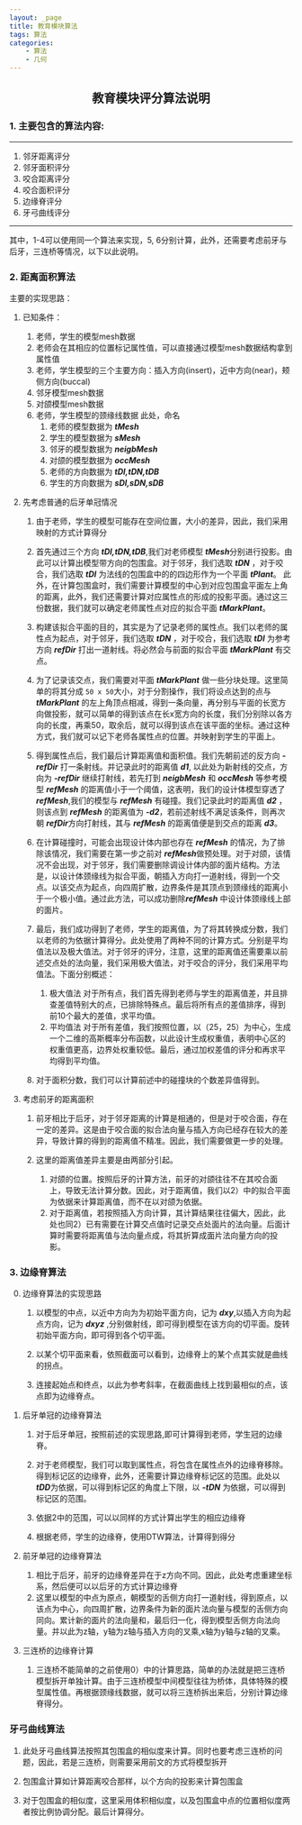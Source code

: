 ```yaml
---
layout: _page
title: 教育模块算法
tags: 算法
categories: 
    - 算法
    - 几何
---
```


## <center>教育模块评分算法说明

### 1. 主要包含的算法内容:

--------
1. 邻牙距离评分
2. 邻牙面积评分
3. 咬合距离评分
4. 咬合面积评分
5. 边缘脊评分
6. 牙弓曲线评分
-----

其中，1-4可以使用同一个算法来实现，5, 6分别计算，此外，还需要考虑前牙与后牙，三连桥等情况，以下以此说明。

### 2. 距离面积算法

主要的实现思路：

1. 已知条件：
    1. 老师，学生的模型mesh数据
    2. 老师会在其相应的位置标记属性值，可以直接通过模型mesh数据结构拿到属性值
    3. 老师，学生模型的三个主要方向：插入方向(insert)，近中方向(near)，颊侧方向(buccal)
    4. 邻牙模型mesh数据
    5. 对颌模型mesh数据
    6. 老师，学生模型的颈缘线数据
    此处，命名
        1. 老师的模型数据为 ***tMesh***
        2. 学生的模型数据为 ***sMesh***
        3. 邻牙的模型数据为 ***neigbMesh***
        4. 对颌的模型数据为 ***occMesh***
        5. 老师的方向数据为 ***tDI,tDN,tDB***
        5. 学生的方向数据为 ***sDI,sDN,sDB***

2. 先考虑普通的后牙单冠情况
    1. 由于老师，学生的模型可能存在空间位置，大小的差异，因此，我们采用映射的方式计算得分

    2. 首先通过三个方向 ***tDI,tDN,tDB***,我们对老师模型 ***tMesh***分别进行投影。由此可以计算出模型带方向的包围盒。对于邻牙，我们选取 ***tDN*** ，对于咬合，我们选取 ***tDI*** 为法线的包围盒中的的四边形作为一个平面 ***tPlant***。 此外，在计算包围盒时，我们需要计算模型的中心到对应包围盒平面左上角的距离，此外，我们还需要计算对应属性点的形成的投影平面。通过这三份数据，我们就可以确定老师属性点对应的拟合平面 ***tMarkPlant***。

    3. 构建该拟合平面的目的，其实是为了记录老师的属性点。我们以老师的属性点为起点，对于邻牙，我们选取 ***tDN*** ，对于咬合，我们选取 ***tDI*** 为参考方向 ***refDir*** 打出一道射线。将必然会与前面的拟合平面 ***tMarkPlant*** 有交点。

    4. 为了记录该交点，我们需要对平面 ***tMarkPlant*** 做一些分块处理。这里简单的将其分成 ``50 x 50``大小，对于分割操作，我们将设点达到的点与 ***tMarkPlant*** 的左上角顶点相减，得到一条向量，再分别与平面的长宽方向做投影，就可以简单的得到该点在长x宽方向的长度，我们分别除以各方向的长度，再乘50，取余后，就可以得到该点在该平面的坐标。通过这种方式，我们就可以记下老师各属性点的位置。并映射到学生的平面上。

    5. 得到属性点后，我们最后计算距离值和面积值。我们先朝前述的反方向 ***-refDir*** 打一条射线。并记录此时的距离值 ***d1***, 以此处为新射线的交点，方向为 ***-refDir*** 继续打射线，若先打到 ***neigbMesh*** 和 ***occMesh*** 等参考模型 ***refMesh*** 的距离值小于一个阈值，这表明，我们的设计体模型穿透了 ***refMesh***,我们的模型与 ***refMesh*** 有碰撞。我们记录此时的距离值 ***d2*** ，则该点到 ***refMesh*** 的距离值为 ***-d2***，若前述射线不满足该条件，则再次朝 ***refDir***方向打射线，其与 ***refMesh*** 的距离值便是到交点的距离 ***d3***。 
    
    6. 在计算碰撞时，可能会出现设计体内部也存在 ***refMesh*** 的情况，为了排除该情况，我们需要在第一步之前对 ***refMesh***做预处理。对于对颌，该情况不会出现，对于邻牙，我们需要删除调设计体内部的面片结构。方法是，以设计体颈缘线为拟合平面，朝插入方向打一道射线，得到一个交点。以该交点为起点，向四周扩散，边界条件是其顶点到颈缘线的距离小于一个极小值。通过此方法，可以成功删除***refMesh***  中设计体颈缘线上部的面片。

    7. 最后，我们成功得到了老师，学生的距离值，为了将其转换成分数，我们以老师的为依据计算得分。此处使用了两种不同的计算方式。分别是平均值法以及极大值法。对于邻牙的评分，注意，这里的距离值还需要乘以前述交点处的法向量，我们采用极大值法，对于咬合的评分，我们采用平均值法。下面分别概述：
        1. 极大值法
            对于所有点，我们首先得到老师与学生的距离值差，并且排查差值特别大的点，已排除特殊点。最后将所有点的差值排序，得到前10个最大的差值，求平均值。
        2. 平均值法
            对于所有差值，我们按照位置，以（25，25）为中心，生成一个二维的高斯概率分布函数，以此设计生成权重值，表明中心区的权重值更高，边界处权重较低。最后，通过加权差值的评分和再求平均得到平均值。
    8. 对于面积分数，我们可以计算前述中的碰撞块的个数差异值得到。


3. 考虑前牙的距离面积

    1. 前牙相比于后牙，对于邻牙距离的计算是相通的，但是对于咬合面，存在一定的差异。这是由于咬合面的拟合法向量与插入方向已经存在较大的差异，导致计算的得到的距离值不精准。因此，我们需要做更一步的处理。

    2. 这里的距离值差异主要是由两部分引起。
        1. 对颌的位置。按照后牙的计算方法，前牙的对颌往往不在其咬合面上，导致无法计算分数。因此，对于距离值，我们以2）中的拟合平面为依据来计算距离值，而不在以对颌为依据。
        2. 对于距离值，若按照插入方向计算，其计算结果往往偏大，因此，此处也同2）已有需要在计算交点值时记录交点处面片的法向量。后面计算时需要将距离值与法向量点成，将其折算成面片法向量方向的投影。

### 3. 边缘脊算法

0. 边缘脊算法的实现思路
    1. 以模型的中点，以近中方向为为初始平面方向，记为 ***dxy***,以插入方向为起点方向，记为 ***dxyz*** ,分别做射线，即可得到模型在该方向的切平面。旋转初始平面方向，即可得到各个切平面。

    2. 以某个切平面来看，依照截面可以看到，边缘脊上的某个点其实就是曲线的拐点。

    3. 连接起始点和终点，以此为参考斜率，在截面曲线上找到最相似的点，该点即为边缘脊点。

1. 后牙单冠的边缘脊算法
    1. 对于后牙单冠，按照前述的实现思路,即可计算得到老师，学生冠的边缘脊。

    2. 对于老师模型，我们可以取到属性点，将包含在属性点外的边缘脊移除。得到标记区的边缘脊，此外，还需要计算边缘脊标记区的范围。此处以 ***tDD***为依据，可以得到标记区的角度上下限，以 ***-tDN*** 为依据，可以得到标记区的范围。

    3. 依据2中的范围，可以以同样的方式计算出学生的相应边缘脊

    4. 根据老师，学生的边缘脊，使用DTW算法，计算得到得分

2. 前牙单冠的边缘脊算法
    1. 相比于后牙，前牙的边缘脊差异在于z方向不同。因此，此处考虑重建坐标系，然后便可以以后牙的方式计算边缘脊
    2. 这里以模型的中点为原点，朝模型的舌侧方向打一道射线，得到原点，以该点为中心，向四周扩散，边界条件为新的面片法向量与模型的舌侧方向同向。累计新的面片的法向量和，最后归一化，得到模型舌侧方向法向量。并以此为z轴，y轴为z轴与插入方向的叉乘,x轴为y轴与z轴的叉乘。

3. 三连桥的边缘脊计算
    1. 三连桥不能简单的之前使用0）中的计算思路，简单的办法就是把三连桥模型拆开单独计算。由于三连桥模型中间模型往往为桥体，具体特殊的模型属性值。再根据颈缘线数据，就可以将三连桥拆出来后，分别计算边缘脊得分。
    

### 牙弓曲线算法

1. 此处牙弓曲线算法按照其包围盒的相似度来计算。同时也要考虑三连桥的问题，因此，若是三连桥，则需要采用前文的方式将模型拆开

2. 包围盒计算如计算距离咬合那样，以个方向的投影来计算包围盒

3. 对于包围盒的相似度，这里采用体积相似度，以及包围盒中点的位置相似度两者按比例协调分配。最后计算得分。

